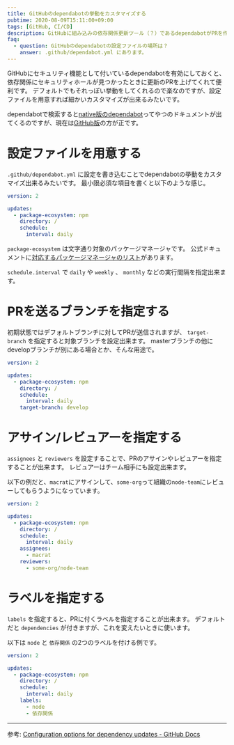 ```yaml
---
title: GitHubのdependabotの挙動をカスタマイズする
pubtime: 2020-08-09T15:11:00+09:00
tags: [GitHub, CI/CD]
description: GitHubに組み込みの依存関係更新ツール（？）であるdependabotがPRを作るタイミングやラベルなどをカスタマイズする方法です。結構細かいところまで設定出来るっぽい。
faq:
  - question: GitHubのdependabotの設定ファイルの場所は？
    answer: .github/dependabot.yml にあります。
---
```


GitHubにセキュリティ機能として付いているdependabotを有効にしておくと、依存関係にセキュリティホールが見つかったときに更新のPRを上げてくれて便利です。
デフォルトでもそれっぽい挙動をしてくれるので楽なのですが、設定ファイルを用意すれば細かいカスタマイズが出来るみたいです。

dependabotで検索すると[native版のdependabot](https://dependabot.com/)ってやつのドキュメントが出てくるのですが、現在は[GitHub版](https://docs.github.com/en/github/administering-a-repository/keeping-your-dependencies-updated-automatically)の方が正です。


# 設定ファイルを用意する

`.github/dependabot.yml` に設定を書き込むことでdependabotの挙動をカスタマイズ出来るみたいです。
最小限必須な項目を書くと以下のような感じ。

``` yaml
version: 2

updates:
  - package-ecosystem: npm
    directory: /
    schedule:
      interval: daily
```

`package-ecosystem` は文字通り対象のパッケージマネージャです。
公式ドキュメントに[対応するパッケージマネージャのリスト](https://docs.github.com/en/github/administering-a-repository/configuration-options-for-dependency-updates#package-ecosystem)があります。

`schedule.interval` で `daily` や `weekly` 、 `monthly` などの実行間隔を指定出来ます。


# PRを送るブランチを指定する

初期状態ではデフォルトブランチに対してPRが送信されますが、 `target-branch` を指定すると対象ブランチを設定出来ます。
masterブランチの他にdevelopブランチが別にある場合とか、そんな用途で。

``` yaml
version: 2

updates:
  - package-ecosystem: npm
    directory: /
    schedule:
      interval: daily
    target-branch: develop
```


# アサイン/レビュアーを指定する

`assignees` と `reviewers` を設定することで、PRのアサインやレビュアーを指定することが出来ます。
レビュアーはチーム相手にも設定出来ます。

以下の例だと、`macrat`にアサインして、`some-org`って組織の`node-team`にレビューしてもらうようになっています。

``` yaml
version: 2

updates:
  - package-ecosystem: npm
    directory: /
    schedule:
      interval: daily
    assignees:
      - macrat
    reviewers:
      - some-org/node-team
```


# ラベルを指定する

`labels` を指定すると、PRに付くラベルを指定することが出来ます。
デフォルトだと `dependencies` が付きますが、これを変えたいときに使います。

以下は `node` と `依存関係` の2つのラベルを付ける例です。

``` yaml
version: 2

updates:
  - package-ecosystem: npm
    directory: /
    schedule:
      interval: daily
    labels:
      - node
      - 依存関係
```

---

参考: [Configuration options for dependency updates - GitHub Docs](https://docs.github.com/en/github/administering-a-repository/configuration-options-for-dependency-updates)
